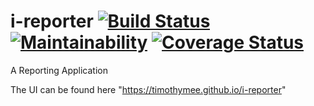 # i-reporter   [![Build Status](https://travis-ci.org/TimothyMee/i-reporter.svg?branch=API)](https://travis-ci.org/TimothyMee/i-reporter)    [![Maintainability](https://api.codeclimate.com/v1/badges/9ea2f068b8bda5251ea6/maintainability)](https://codeclimate.com/github/TimothyMee/i-reporter/maintainability)    [![Coverage Status](https://coveralls.io/repos/github/TimothyMee/i-reporter/badge.svg?branch=API)](https://coveralls.io/github/TimothyMee/i-reporter?branch=API)

A Reporting Application

The UI can be found here "https://timothymee.github.io/i-reporter"
